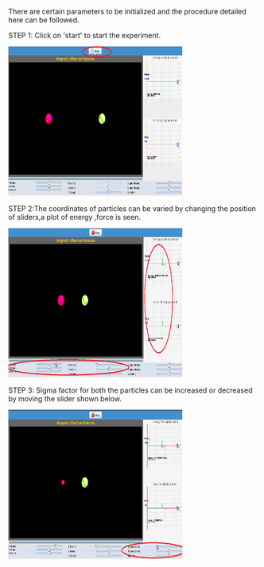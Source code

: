 There are certain parameters to be initialized and the procedure detailed here can be followed. 

STEP 1: Click on 'start' to start the experiment.

<img src="images/Screenshot.png" width="350" height="300">  

STEP 2:The coordinates of particles can be varied by changing the position of sliders,a plot of energy ,force is seen. 

<img src="images/Screenshot-1.png" width="350" height="300">

STEP 3: Sigma factor for both the particles can be increased or decreased by moving the slider shown below.  

<img src="images/Screenshot-2.png" width="350" height="300">

